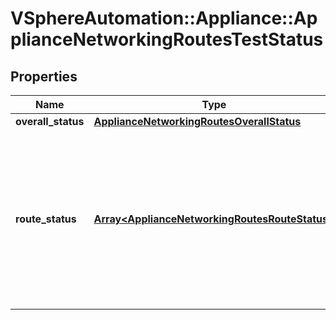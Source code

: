 # VSphereAutomation::Appliance::ApplianceNetworkingRoutesTestStatus

## Properties
Name | Type | Description | Notes
------------ | ------------- | ------------- | -------------
**overall_status** | [**ApplianceNetworkingRoutesOverallStatus**](ApplianceNetworkingRoutesOverallStatus.md) |  | 
**route_status** | [**Array&lt;ApplianceNetworkingRoutesRouteStatus&gt;**](ApplianceNetworkingRoutesRouteStatus.md) | messages Warning: This attribute is part of a new feature in development. It may be changed at any time and may not have all supported functionality implemented. | 


